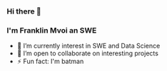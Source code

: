 ### Hi there 👋
### I'm Franklin Mvoi an SWE


<!-- 🔭 I’m currently working on [movie-watchlist](https://github.com/Mvoii/movie-watchlist)-->
- 🌱 I’m currently interest in SWE and Data Science
- 👯 I’m open to collaborate on interesting projects
- ⚡ Fun fact:  I'm batman

